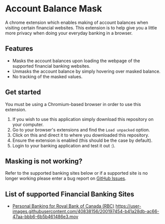 # Account Balance Mask
A chrome extension which enables making of account balances when visiting certain financial websites. This extension is to help give you a little more privacy when doing your everyday banking in a browser. 

## Features

- Masks the account balances upon loading the webpage of the supported financial banking websites. 
- Unmasks the account balance by simply hovering over masked balance.
- No tracking of the masked values.

## Get started
You must be using a Chromium-based browser in order to use this extension. 

1. If you wish to use this application simply download this repository on your computer. 
2. Go to your browser's extensions and find the `Load unpacked` option. 
3. Click on this and direct it to where you downloaded this repository. 
4. Ensure the extension is enabled (this should be the case by default). 
5. Login to your banking application and test it out :).

## Masking is not working? 
Refer to the supported banking sites below or if a supported site is no longer working please enter a bug report on [GitHub Issues](https://github.com/jdboisvert/account-balance-mask/issues).

## List of supported Financial Banking Sites 
- [Personal Banking for Royal Bank of Canada (RBC)](https://www.rbcroyalbank.com/personal.html)
  https://user-images.githubusercontent.com/40838156/200197454-b41a28db-ac66-47aa-bbb6-6b5b461486e3.mov


